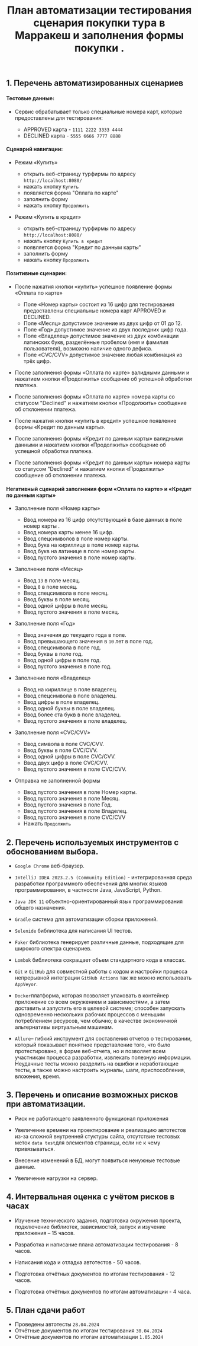 <h1 align="center">План автоматизации тестирования сценария покупки тура в Марракеш и заполнения формы покупки .</h1>
</br>

## 1. Перечень автоматизированных сценариев

#### Тестовые данные:

* Сервис обрабатывает только специальные номера карт, которые предоставлены для тестирования:

    * APPROVED карта - `1111 2222 3333 4444`
    * DECLINED карта - `5555 6666 7777 8888`

#### Сценарий навигации:

* Режим «Купить»
   
    * открыть веб-страницу турфирмы по адресу `http://localhost:8080/`
    * нажать кнопку `Купить`
    * появляется форма "Оплата по карте"
    * заполнить форму
    * нажать кнопку `Продолжить` 

* Режим «Купить в кредит»
   
    * открыть веб-страницу турфирмы по адресу `http://localhost:8080/`
    * нажать кнопку `Купить в кредит`
    * появляется форма "Кредит по данным карты"
    * заполнить форму
    * нажать кнопку `Продолжить`
 
#### Позитивные сценарии:

* После нажатия кнопки «купить» успешное появление формы «Оплата по карте»
    * Поле «Номер карты» состоит из 16 цифр для тестирования предоставлены специальные номера карт APPROVED и DECLINED.
    * Поле «Месяц» допустимое значение из двух цифр от 01 до 12.
    * Поле «Год» допустимое значение из двух последних цифр года.
    * Поле «Владелец» допустимое значение из двух комбинации латинских букв, разделённые пробелом (имя и фамилия пользователя), возможно наличие одного дефиса.
    * Поле «CVC/CVV» допустимое значение любая комбинация из трёх цифр. 
* После заполнения формы «Оплата по карте» валидными данными и нажатием кнопки «Продолжить» сообщение об успешной обработки платежа.

* После заполнения формы «Оплата по карте» номера карты со статусом "Declined" и нажатием кнопки «Продолжить» сообщение об отклонении платежа.

* После нажатия кнопки «купить в кредит» успешное появление формы «Кредит по данным карты».

* После заполнения формы «Кредит по данным карты» валидными данными и нажатием кнопки «Продолжить» сообщение об успешной обработки платежа.

* После заполнения  формы «Кредит по данным карты» номера карты со статусом "Declined" и нажатием кнопки «Продолжить» сообщение об отклонении платежа.

#### Негативный сценарий заполнения форм «Оплата по карте» и «Кредит по данным карты»

* Заполнение поля «Номер карты»
    
    * Ввод номера из 16 цифр отсутствующий в базе данных в поле номер карты .
    * Ввод номера карты менее 16 цифр.
    * Ввод спецсимволов в поле номер карты.
    * Ввод букв на кириллице в поле номер карты.
    * Ввод букв на латинице в поле номер карты.
    * Ввод пустого значения в поле номер карты.
    
 * Заполнение поля «Месяц»
    
    * Ввод `13` в поле месяц.
    * Ввод `0` в поле месяц.
    * Ввод спецсимвола в поле месяц.
    * Ввод буквы в поле месяц.
    * Ввод одной цифры в поле месяц.
    * Ввод пустого значения в поле месяц.
     
 * Заполнение поля «Год»
    
    * Ввод значения до текущего года в поле.
    * Ввод превышающего значения в `10` лет в поле год.
    * Ввод спецсимвола в поле год.
    * Ввод буквы в поле год.
    * Ввод одной цифры в поле год.
    * Ввод пустого значения в поле год.
 
* Заполнение поля «Владелец»
    
    * Ввод на кириллице в поле владелец.
    * Ввод спецсимвола в поле владелец.
    * Ввод цифры в поле владелец.
    * Ввод одной буквы в поле владелец.
    * Ввод более ста букв в поле владелец.
    * Ввод пустого значения в поле владелец.

* Заполнение поля «CVC/CVV»
    
    * Ввод символа в поле CVC/CVV.
    * Ввод буквы в поле CVC/CVV.
    * Ввод одной цифры в поле CVC/CVV.
    * Ввод двух цифр в поле CVC/CVV.
    * Ввод пустого значения в поле CVC/CVV.
 
* Отправка не заполненной формы

    * Ввод пустого значения в поле Номер карты.
    * Ввод пустого значения в поле Месяц.
    * Ввод пустого значения в поле Год.
    * Ввод пустого значения в поле Владелец.
    * Ввод пустого значения в поле CVC/CVV
    * Нажать `Продолжить`

## 2. Перечень используемых инструментов с обоснованием выбора.

* `Google Chrome` веб-браузер.

* `IntelliJ IDEA 2023.2.5 (Community Edition)` - интегрированная среда разработки программного обеспечения для многих языков программирования, в частности Java, JavaScript, Python.

* `Java JDK 11` объектно-ориентированный язык программирования общего назначения.

* `Gradle` cистема для автоматизации сборки приложений.

* `Selenide` библиотека для написания UI тестов.

* `Faker` библиотека  генерирует различные данные, подходящие для широкого спектра сценариев.

* `Lombok` библиотека сокращает объем стандартного кода в классах.

* `Git` и `GitHub` для совместной работы с кодом и настройки процесса непрерывной интеграции `GitHub Actions` так же можно использовать `AppVeyor`.

* `Docker`платформа, которая позволяет упаковать в контейнер приложение со всем окружением и зависимостями, а затем доставить и запустить его в целевой системе; способен запускать одновременно нескольких рабочих процессов с меньшим потреблением ресурсов, чем обычно; в качестве экономичной альтернативы виртуальным машинам.

* `Allure`– гибкий инструмент для составления отчетов о тестировании, который показывает понятное представление того, что было протестировано, в форме веб-отчета, но и позволяет всем участникам процесса разработки, извлекать полезную информации. Неудачные тесты можно разделить на ошибки и неработающие тесты, а также можно настроить журналы, шаги, приспособления, вложения, время.

## 3. Перечень и описание возможных рисков при автоматизации.

* Риск не работающего заявленного функционал приложения

* Увеличение времени на проектирование и реализацию автотестов из-за сложной внутренней стуктуры сайта, отсутствие тестовых меток `data test`для элементов страницы, если не к чему привязываться.

* Внесение изменений в БД, могут появиться ненужные тестовые данные.

* Увеличение нагрузки на сервер.

## 4. Интервальная оценка с учётом рисков в часах

* Изучение технического задания, подготовка  окружения проекта, подключение библиотек, зависимостей, запуск и изучение приложения – 15 часов.

* Разработка и написание плана автоматизации тестирования - 8 часов.

* Написания кода и отладка автотестов - 50 часов.

* Подготовка отчётных документов по итогам тестирования - 12 часов.

* Подготовка отчётных документов по итогам автоматизации - 4 часа.

## 5. План сдачи работ

* Проведены автотесты `28.04.2024`
* Отчётные документов по итогам тестирования `30.04.2024`
* Отчётные документов по итогам автоматизации `1.05.2024`

